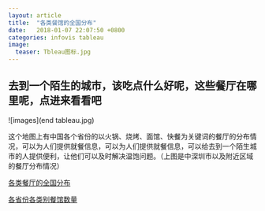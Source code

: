 ```yaml
---
layout: article
title:  "各类餐馆的全国分布"
date:   2018-01-07 22:07:50 +0800
categories: infovis tableau
image:
  teaser: Tbleau图标.jpg
---
```



## 去到一个陌生的城市，该吃点什么好呢，这些餐厅在哪里呢，点进来看看吧

![images](end tableau.jpg)

这个地图上有中国各个省份的以火锅、烧烤、面馆、快餐为关键词的餐厅的分布情况，可以为人们提供就餐信息，可以为人们提供就餐信息，可以给去到一个陌生城市的人提供便利，让他们可以及时解决温饱问题。（上图是中深圳市以及附近区域的餐厅分布情况）

[各类餐厅的全国分布](https://public.tableau.com/profile/.86047339#!/vizhome/1_4668/1?publish=yes)

[各省份各类别餐馆数量](https://public.tableau.com/profile/.86047339#!/vizhome/_18189/1)







